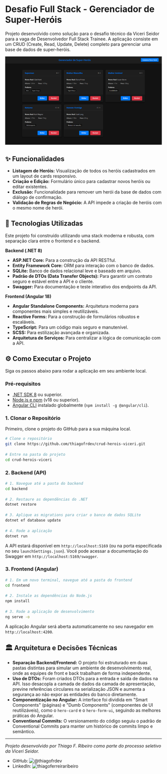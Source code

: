 # Desafio Full Stack - Gerenciador de Super-Heróis

Projeto desenvolvido como solução para o desafio técnico da Viceri Seidor para a vaga de Desenvolvedor Full Stack Trainee. A aplicação consiste em um CRUD (Create, Read, Update, Delete) completo para gerenciar uma base de dados de super-heróis.

![Screenshot da Aplicação](assets/print_home.png)


## ✨ Funcionalidades

* **Listagem de Heróis:** Visualização de todos os heróis cadastrados em um layout de cards responsivo.
* **Criação e Edição:** Formulário único para cadastrar novos heróis ou editar existentes.
* **Exclusão:** Funcionalidade para remover um herói da base de dados com diálogo de confirmação.
* **Validação de Regras de Negócio:** A API impede a criação de heróis com o mesmo nome de herói.

## 🚀 Tecnologias Utilizadas

Este projeto foi construído utilizando uma stack moderna e robusta, com separação clara entre o frontend e o backend.

**Backend (.NET 8)**
* **ASP.NET Core:** Para a construção da API RESTful.
* **Entity Framework Core:** ORM para interação com o banco de dados.
* **SQLite:** Banco de dados relacional leve e baseado em arquivo.
* **Padrão de DTOs (Data Transfer Objects):** Para garantir um contrato seguro e estável entre a API e o cliente.
* **Swagger:** Para documentação e teste interativo dos endpoints da API.

**Frontend (Angular 18)**
* **Angular Standalone Components:** Arquitetura moderna para componentes mais simples e reutilizáveis.
* **Reactive Forms:** Para a construção de formulários robustos e escaláveis.
* **TypeScript:** Para um código mais seguro e manutenível.
* **SCSS:** Para estilização avançada e organizada.
* **Arquitetura de Serviços:** Para centralizar a lógica de comunicação com a API.

## ⚙️ Como Executar o Projeto

Siga os passos abaixo para rodar a aplicação em seu ambiente local.

### Pré-requisitos
* [.NET SDK 8](https://dotnet.microsoft.com/download) ou superior.
* [Node.js e npm](https://nodejs.org/) (v18 ou superior).
* [Angular CLI](https://angular.io/cli) instalado globalmente (`npm install -g @angular/cli`).

### 1. Clonar o Repositório

Primeiro, clone o projeto do GitHub para a sua máquina local.

```bash
# Clone o repositório
git clone https://github.com/thiagofrdev/crud-herois-viceri.git

# Entre na pasta do projeto
cd crud-herois-viceri
```

### 2. Backend (API)

```bash
# 1. Navegue até a pasta do backend
cd backend

# 2. Restaure as dependências do .NET
dotnet restore

# 3. Aplique as migrations para criar o banco de dados SQLite
dotnet ef database update

# 4. Rode a aplicação
dotnet run
```
A API estará disponível em `http://localhost:5169` (ou na porta especificada no seu `launchSettings.json`).
Você pode acessar a documentação do Swagger em `http://localhost:5169/swagger`.

### 3. Frontend (Angular)

```bash
# 1. Em um novo terminal, navegue até a pasta do frontend
cd frontend

# 2. Instale as dependências do Node.js
npm install

# 3. Rode a aplicação de desenvolvimento
ng serve -o
```
A aplicação Angular será aberta automaticamente no seu navegador em `http://localhost:4200`.

## 🏛️ Arquitetura e Decisões Técnicas

* **Separação Backend/Frontend:** O projeto foi estruturado em duas pastas distintas para simular um ambiente de desenvolvimento real, onde as equipes de front e back trabalham de forma independente.
* **Uso de DTOs:** Foram criados DTOs para a entrada e saída de dados na API. Isso desacopla a camada de dados da camada de apresentação, previne referências circulares na serialização JSON e aumenta a segurança ao não expor as entidades do banco diretamente.
* **Componentização no Angular:** A interface foi dividida em "Smart Components" (páginas) e "Dumb Components" (componentes de UI reutilizáveis), como o `hero-card` e o `hero-form-ui`, seguindo as melhores práticas do Angular.
* **Conventional Commits:** O versionamento do código seguiu o padrão de Conventional Commits para manter um histórico de commits limpo e semântico.

---
_Projeto desenvolvido por Thiago F. Ribeiro como parte do processo seletivo da Viceri Seidor._
- GitHub: ![@thiagofrdev](https://github.com/thiagofrdev)
- LinkedIn: ![thiagoferreiraribeiro](https://www.linkedin.com/in/thiagoferreiraribeiro/)
